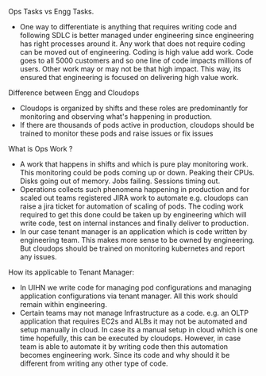 
Ops Tasks vs Engg Tasks. 
- One way to differentiate is anything that requires writing code and following SDLC is better managed under engineering since engineering has right processes around it. Any work that does not require coding can be moved out of engineering. Coding is high value add work. Code goes to all 5000 customers and so one line of code impacts millions of users. Other work may or may not be that high impact. This way, its ensured that engineering is focused on delivering high value work. 

Difference between Engg and Cloudops
- Cloudops is organized by shifts and these roles are predominantly for monitoring and observing what's happening in production. 
- If there are thousands of pods active in production, cloudops should be trained to monitor these pods and raise issues or fix issues 

What is Ops Work ? 
- A work that happens in shifts and which is pure play monitoring work. This monitoring could be pods coming up or down. Peaking their CPUs. Disks going out of memory. Jobs failing. Sessions timing out. 
- Operations collects such phenomena happening in production and for scaled out teams registered JIRA work to automate e.g. cloudops can raise a jira ticket for automation of scaling of pods. The coding work required to get this done could be taken up by engineering which will write code, test on internal instances and finally deliver to production. 
- In our case tenant manager is an application which is code written by engineering team. This makes more sense to be owned by engineering. But cloudops should be trained on monitoring kubernetes and report any issues. 


How its applicable to Tenant Manager: 
- In UIHN we write code for managing pod configurations and managing application configurations via tenant manager. All this work should remain within engineering. 
- Certain teams may not manage Infrastructure as a code. e.g. an OLTP application that requires EC2s and ALBs it may not be automated and setup manually in cloud. In case its a manual setup in cloud which is one time hopefully, this can be executed by cloudops. However, in case team is able to automate it by writing code then this automation becomes engineering work. Since its code and why should it be different from writing any other type of code. 